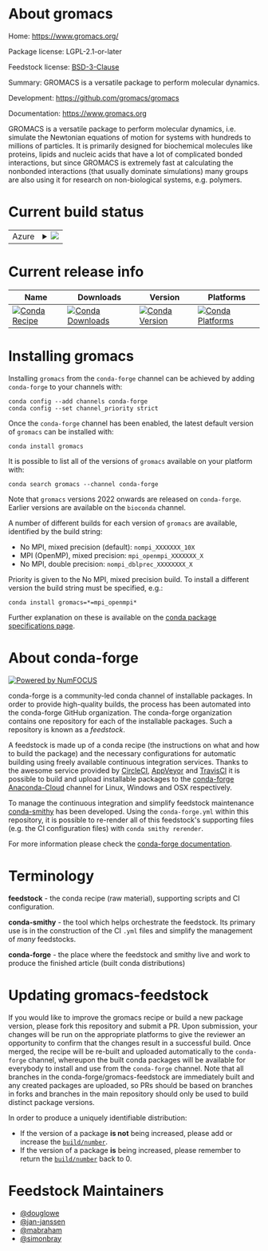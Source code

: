 About gromacs
=============

Home: https://www.gromacs.org/

Package license: LGPL-2.1-or-later

Feedstock license: [BSD-3-Clause](https://github.com/conda-forge/gromacs-feedstock/blob/main/LICENSE.txt)

Summary: GROMACS is a versatile package to perform molecular dynamics.

Development: https://github.com/gromacs/gromacs

Documentation: https://www.gromacs.org

GROMACS is a versatile package to perform molecular dynamics, i.e.
simulate the Newtonian equations of motion for systems with hundreds
to millions of particles. It is primarily designed for biochemical
molecules like proteins, lipids and nucleic acids that have a lot of
complicated bonded interactions, but since GROMACS is extremely fast
at calculating the nonbonded interactions (that usually dominate
simulations) many groups are also using it for research on
non-biological systems, e.g. polymers.


Current build status
====================


<table>
    
  <tr>
    <td>Azure</td>
    <td>
      <details>
        <summary>
          <a href="https://dev.azure.com/conda-forge/feedstock-builds/_build/latest?definitionId=15655&branchName=main">
            <img src="https://dev.azure.com/conda-forge/feedstock-builds/_apis/build/status/gromacs-feedstock?branchName=main">
          </a>
        </summary>
        <table>
          <thead><tr><th>Variant</th><th>Status</th></tr></thead>
          <tbody><tr>
              <td>linux_64_doublenompinompi</td>
              <td>
                <a href="https://dev.azure.com/conda-forge/feedstock-builds/_build/latest?definitionId=15655&branchName=main">
                  <img src="https://dev.azure.com/conda-forge/feedstock-builds/_apis/build/status/gromacs-feedstock?branchName=main&jobName=linux&configuration=linux_64_doublenompinompi" alt="variant">
                </a>
              </td>
            </tr><tr>
              <td>linux_64_doublenompiopenmpi</td>
              <td>
                <a href="https://dev.azure.com/conda-forge/feedstock-builds/_build/latest?definitionId=15655&branchName=main">
                  <img src="https://dev.azure.com/conda-forge/feedstock-builds/_apis/build/status/gromacs-feedstock?branchName=main&jobName=linux&configuration=linux_64_doublenompiopenmpi" alt="variant">
                </a>
              </td>
            </tr><tr>
              <td>linux_64_doubleyesmpinompi</td>
              <td>
                <a href="https://dev.azure.com/conda-forge/feedstock-builds/_build/latest?definitionId=15655&branchName=main">
                  <img src="https://dev.azure.com/conda-forge/feedstock-builds/_apis/build/status/gromacs-feedstock?branchName=main&jobName=linux&configuration=linux_64_doubleyesmpinompi" alt="variant">
                </a>
              </td>
            </tr><tr>
              <td>linux_64_doubleyesmpiopenmpi</td>
              <td>
                <a href="https://dev.azure.com/conda-forge/feedstock-builds/_build/latest?definitionId=15655&branchName=main">
                  <img src="https://dev.azure.com/conda-forge/feedstock-builds/_apis/build/status/gromacs-feedstock?branchName=main&jobName=linux&configuration=linux_64_doubleyesmpiopenmpi" alt="variant">
                </a>
              </td>
            </tr><tr>
              <td>osx_64_doublenompinompi</td>
              <td>
                <a href="https://dev.azure.com/conda-forge/feedstock-builds/_build/latest?definitionId=15655&branchName=main">
                  <img src="https://dev.azure.com/conda-forge/feedstock-builds/_apis/build/status/gromacs-feedstock?branchName=main&jobName=osx&configuration=osx_64_doublenompinompi" alt="variant">
                </a>
              </td>
            </tr><tr>
              <td>osx_64_doublenompiopenmpi</td>
              <td>
                <a href="https://dev.azure.com/conda-forge/feedstock-builds/_build/latest?definitionId=15655&branchName=main">
                  <img src="https://dev.azure.com/conda-forge/feedstock-builds/_apis/build/status/gromacs-feedstock?branchName=main&jobName=osx&configuration=osx_64_doublenompiopenmpi" alt="variant">
                </a>
              </td>
            </tr><tr>
              <td>osx_64_doubleyesmpinompi</td>
              <td>
                <a href="https://dev.azure.com/conda-forge/feedstock-builds/_build/latest?definitionId=15655&branchName=main">
                  <img src="https://dev.azure.com/conda-forge/feedstock-builds/_apis/build/status/gromacs-feedstock?branchName=main&jobName=osx&configuration=osx_64_doubleyesmpinompi" alt="variant">
                </a>
              </td>
            </tr><tr>
              <td>osx_64_doubleyesmpiopenmpi</td>
              <td>
                <a href="https://dev.azure.com/conda-forge/feedstock-builds/_build/latest?definitionId=15655&branchName=main">
                  <img src="https://dev.azure.com/conda-forge/feedstock-builds/_apis/build/status/gromacs-feedstock?branchName=main&jobName=osx&configuration=osx_64_doubleyesmpiopenmpi" alt="variant">
                </a>
              </td>
            </tr>
          </tbody>
        </table>
      </details>
    </td>
  </tr>
</table>

Current release info
====================

| Name | Downloads | Version | Platforms |
| --- | --- | --- | --- |
| [![Conda Recipe](https://img.shields.io/badge/recipe-gromacs-green.svg)](https://anaconda.org/conda-forge/gromacs) | [![Conda Downloads](https://img.shields.io/conda/dn/conda-forge/gromacs.svg)](https://anaconda.org/conda-forge/gromacs) | [![Conda Version](https://img.shields.io/conda/vn/conda-forge/gromacs.svg)](https://anaconda.org/conda-forge/gromacs) | [![Conda Platforms](https://img.shields.io/conda/pn/conda-forge/gromacs.svg)](https://anaconda.org/conda-forge/gromacs) |

Installing gromacs
==================

Installing `gromacs` from the `conda-forge` channel can be achieved by adding `conda-forge` to your channels with:

```
conda config --add channels conda-forge
conda config --set channel_priority strict
```

Once the `conda-forge` channel has been enabled, the latest default version of `gromacs` can be installed with:

```
conda install gromacs
```

It is possible to list all of the versions of `gromacs` available on your platform with:

```
conda search gromacs --channel conda-forge
```

Note that `gromacs` versions 2022 onwards are released on `conda-forge`. Earlier versions are available on the `bioconda` channel. 

A number of different builds for each version of `gromacs` are available, identified by the build string:
- No MPI, mixed precision (default): `nompi_XXXXXXX_10X`
- MPI (OpenMP), mixed precision: `mpi_openmpi_XXXXXXX_X`
- No MPI, double precision: `nompi_dblprec_XXXXXXXX_X`

Priority is given to the No MPI, mixed precision build. To install a different version the build string must be specified, e.g.:

```
conda install gromacs=*=mpi_openmpi*
```

Further explanation on these is available on the [conda package specifications page](https://docs.conda.io/projects/conda-build/en/latest/resources/package-spec.html#package-match-specifications).



About conda-forge
=================

[![Powered by
NumFOCUS](https://img.shields.io/badge/powered%20by-NumFOCUS-orange.svg?style=flat&colorA=E1523D&colorB=007D8A)](https://numfocus.org)

conda-forge is a community-led conda channel of installable packages.
In order to provide high-quality builds, the process has been automated into the
conda-forge GitHub organization. The conda-forge organization contains one repository
for each of the installable packages. Such a repository is known as a *feedstock*.

A feedstock is made up of a conda recipe (the instructions on what and how to build
the package) and the necessary configurations for automatic building using freely
available continuous integration services. Thanks to the awesome service provided by
[CircleCI](https://circleci.com/), [AppVeyor](https://www.appveyor.com/)
and [TravisCI](https://travis-ci.com/) it is possible to build and upload installable
packages to the [conda-forge](https://anaconda.org/conda-forge)
[Anaconda-Cloud](https://anaconda.org/) channel for Linux, Windows and OSX respectively.

To manage the continuous integration and simplify feedstock maintenance
[conda-smithy](https://github.com/conda-forge/conda-smithy) has been developed.
Using the ``conda-forge.yml`` within this repository, it is possible to re-render all of
this feedstock's supporting files (e.g. the CI configuration files) with ``conda smithy rerender``.

For more information please check the [conda-forge documentation](https://conda-forge.org/docs/).

Terminology
===========

**feedstock** - the conda recipe (raw material), supporting scripts and CI configuration.

**conda-smithy** - the tool which helps orchestrate the feedstock.
                   Its primary use is in the construction of the CI ``.yml`` files
                   and simplify the management of *many* feedstocks.

**conda-forge** - the place where the feedstock and smithy live and work to
                  produce the finished article (built conda distributions)


Updating gromacs-feedstock
==========================

If you would like to improve the gromacs recipe or build a new
package version, please fork this repository and submit a PR. Upon submission,
your changes will be run on the appropriate platforms to give the reviewer an
opportunity to confirm that the changes result in a successful build. Once
merged, the recipe will be re-built and uploaded automatically to the
`conda-forge` channel, whereupon the built conda packages will be available for
everybody to install and use from the `conda-forge` channel.
Note that all branches in the conda-forge/gromacs-feedstock are
immediately built and any created packages are uploaded, so PRs should be based
on branches in forks and branches in the main repository should only be used to
build distinct package versions.

In order to produce a uniquely identifiable distribution:
 * If the version of a package **is not** being increased, please add or increase
   the [``build/number``](https://docs.conda.io/projects/conda-build/en/latest/resources/define-metadata.html#build-number-and-string).
 * If the version of a package **is** being increased, please remember to return
   the [``build/number``](https://docs.conda.io/projects/conda-build/en/latest/resources/define-metadata.html#build-number-and-string)
   back to 0.

Feedstock Maintainers
=====================

* [@douglowe](https://github.com/douglowe/)
* [@jan-janssen](https://github.com/jan-janssen/)
* [@mabraham](https://github.com/mabraham/)
* [@simonbray](https://github.com/simonbray/)

